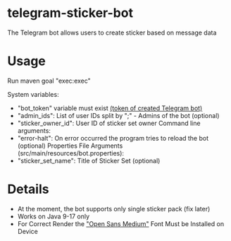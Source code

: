 # telegram-sticker-bot
The Telegram bot allows users to create sticker based on message data

# Usage
Run maven goal "exec:exec"

System variables:
* "bot_token" variable must exist [(token of created Telegram bot)](https://core.telegram.org/bots/api#authorizing-your-bot)
* "admin_ids": List of user IDs split by ";" - Admins of the bot (optional)
* "sticker_owner_id": User ID of sticker set owner
Command line arguments:
* "error-halt": On error occurred the program tries to reload the bot (optional)
Properties File Arguments (src/main/resources/bot.properties):
* "sticker_set_name": Title of Sticker Set (optional)


# Details
* At the moment, the bot supports only single sticker pack (fix later)
* Works on Java 9-17 only
* For Correct Render the ["Open Sans Medium"](https://fonts.google.com/specimen/Open+Sans) Font Must be Installed on Device